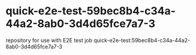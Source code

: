 # quick-e2e-test-59bec8b4-c34a-44a2-8ab0-3d4d65fce7a7-3
repository for use with E2E test job quick-e2e-test:59bec8b4-c34a-44a2-8ab0-3d4d65fce7a7-3
